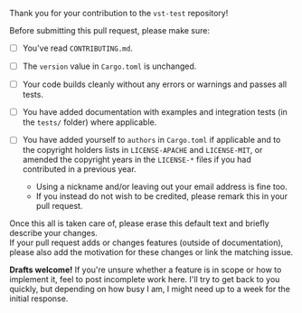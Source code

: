 <!-- markdownlint-disable first-line-heading -->

Thank you for your contribution to the `vst-test` repository!

Before submitting this pull request, please make sure:

* [ ] You've read `CONTRIBUTING.md`.

* [ ] The `version` value in `Cargo.toml` is unchanged.

* [ ] Your code builds cleanly without any errors or warnings and passes all tests.

* [ ] You have added documentation with examples and integration tests (in the `tests/` folder) where applicable.

* [ ] You have added yourself to `authors` in `Cargo.toml` if applicable and to the copyright holders lists in `LICENSE-APACHE` and `LICENSE-MIT`, or amended the copyright years in the `LICENSE-*` files if you had contributed in a previous year.  
  * Using a nickname and/or leaving out your email address is fine too.
  * If you instead do not wish to be credited, please remark this in your pull request.

Once this all is taken care of, please erase this default text and briefly describe your changes.  
If your pull request adds or changes features (outside of documentation), please also add the motivation for these changes or link the matching issue.

**Drafts welcome!** If you're unsure whether a feature is in scope or how to implement it, feel to post incomplete work here.
I'll try to get back to you quickly, but depending on how busy I am, I might need up to a week for the initial response.
